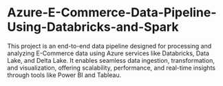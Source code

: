 # Azure-E-Commerce-Data-Pipeline-Using-Databricks-and-Spark
 This project is an end-to-end data pipeline designed for processing and analyzing E-Commerce data using Azure services like Databricks, Data Lake, and Delta Lake. It enables seamless data ingestion, transformation, and visualization, offering scalability, performance, and real-time insights through tools like Power BI and Tableau.
